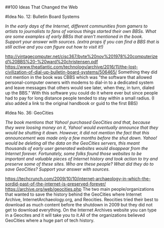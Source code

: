 ##100 Ideas That Changed the Web

#Idea No. 12: Bulletin Board Systems

*In the early days of the Internet, different communities from gamers to artists to journalists to fans of various things started their own BBSs. What are some examples of early BBSs that aren't mentioned in the book. Support your answer with sources. (extra props if you can find a BBS that is still active and you can figure out how to visit it!)*

http://vintagecomputer.net/cisc367/byte%20nov%201978%20computerized%20BBS%20-%20ward%20christensen.pdf
https://www.theatlantic.com/technology/archive/2016/11/the-lost-civilization-of-dial-up-bulletin-board-systems/506465/
Something they did not mention in the book was CBBS which was "the software that allowed personal-computer owners with modems to dial-in to a dedicated system and leave messages that others would see later, when they, in turn, dialed up the BBS." With this software you could do it where ever but since people had to pay for long distance people tended to stay within a small radius. (I also added a link to the original handbook or guid to the first BBS)

#Idea No. 36: GeoCities

*The book mentions that Yahoo! purchased GeoCities and that, because they were loosing money on it, Yahoo! would eventually announce that they would be shutting it down. However, it did not mention the fact that this announcement was made only a few months before the shut down. Yahoo! would be deleting all the data on the GeoCities servers, this meant thousands of early user generated websites would disappear from the Internet forever. Fortunately, some folks found those websites to be important and valuable pieces of Internet history and took action to try and preserve some of these sites. Who are these people? What did they do to save GeoCities? Support your answer with sources.*

https://techcrunch.com/2009/10/10/internet-archaeology-in-which-the-sordid-past-of-the-internet-is-preserved-forever/
https://archive.org/web/geocities.php
The two main people/organizations that wanted to save the history behind the GeoCities where Internet Archive,  InternetArchaeology.org, and Reocities. Reocities tried their best to download as much content before the shutdown in 2009 but they did not get to download everything. On the Internet Archives website you can type in a Geocites and it will take you to it.All of the organizations believed GeoCities where a huge part of tech history.
